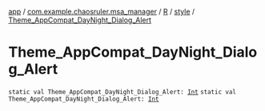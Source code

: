 [app](../../../index.md) / [com.example.chaosruler.msa_manager](../../index.md) / [R](../index.md) / [style](index.md) / [Theme_AppCompat_DayNight_Dialog_Alert](.)

# Theme_AppCompat_DayNight_Dialog_Alert

`static val Theme_AppCompat_DayNight_Dialog_Alert: `[`Int`](https://kotlinlang.org/api/latest/jvm/stdlib/kotlin/-int/index.html)
`static val Theme_AppCompat_DayNight_Dialog_Alert: `[`Int`](https://kotlinlang.org/api/latest/jvm/stdlib/kotlin/-int/index.html)
